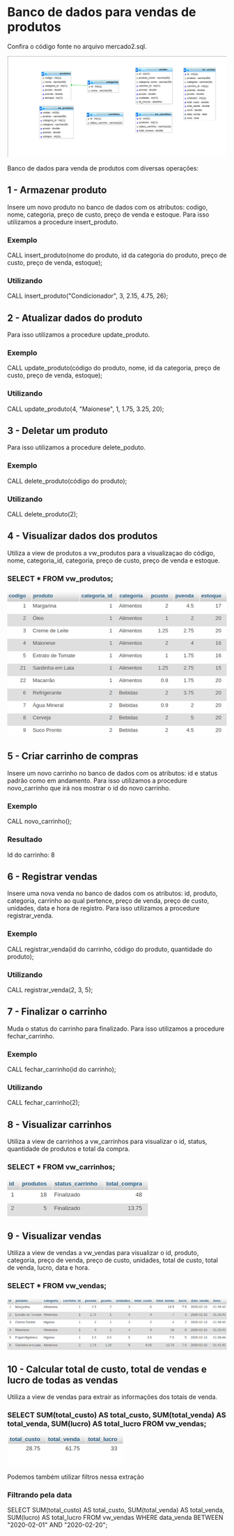 # Banco de dados para vendas de produtos
Confira o código fonte no arquivo mercado2.sql.

![estrutura](https://github.com/rodriguesrenato61/vendas/blob/master/prints/estrutura.png)

Banco de dados para venda de produtos com diversas operações:

## 1 - Armazenar produto

Insere um novo produto no banco de dados com os atributos: codigo, nome, categoria, preço de custo, preço de venda e estoque. Para isso utilizamos a procedure insert_produto.
### Exemplo
CALL insert_produto(nome do produto, id da categoria do produto, preço de custo, preço de venda, estoque);
### Utilizando
CALL insert_produto("Condicionador", 3, 2.15, 4.75, 26);

## 2 - Atualizar dados do produto

Para isso utilizamos a procedure update_produto.
### Exemplo
CALL update_produto(código do produto, nome, id da categoria, preço de custo, preço de venda, estoque);
### Utilizando
CALL update_produto(4, "Maionese", 1, 1.75, 3.25, 20);

## 3 - Deletar um produto

Para isso utilizamos a procedure delete_poduto.
### Exemplo
CALL delete_produto(código do produto);
### Utilizando
CALL delete_produto(2);

## 4 - Visualizar dados dos produtos

Utiliza a view de produtos a vw_produtos para a visualizaçao do código, nome, categoria_id, categoria, preço de custo, preço de venda e estoque.
### SELECT * FROM vw_produtos;

![vw_produtos](https://github.com/rodriguesrenato61/vendas/blob/master/prints/vw_produtos.png)

## 5 - Criar carrinho de compras

Insere um novo carrinho no banco de dados com os atributos: id e status padrão como em andamento. Para isso utilizamos a procedure novo_carrinho que irá nos mostrar o id do novo carrinho.
### Exemplo
CALL novo_carrinho();
### Resultado
Id do carrinho: 8

## 6 - Registrar vendas

Insere uma nova venda no banco de dados com os atributos: id, produto, categoria, carrinho ao qual pertence, preço de venda, preço de custo, unidades, data e hora de registro. Para isso utilizamos a procedure registrar_venda.
### Exemplo
CALL registrar_venda(id do carrinho, código do produto, quantidade do produto);
### Utilizando
CALL registrar_venda(2, 3, 5);

## 7 - Finalizar o carrinho

Muda o status do carrinho para finalizado. Para isso utilizamos a procedure fechar_carrinho.
### Exemplo
CALL fechar_carrinho(id do carrinho);
### Utilizando
CALL fechar_carrinho(2);

## 8 - Visualizar carrinhos

Utiliza a view de carrinhos a vw_carrinhos para visualizar o id, status, quantidade de produtos e total da compra.
### SELECT * FROM vw_carrinhos;

![vw_carrinhos](https://github.com/rodriguesrenato61/vendas/blob/master/prints/vw_carrinhos.png)

## 9 - Visualizar vendas

Utiliza a view de vendas a vw_vendas para visualizar o id, produto, categoria, preço de venda, preço de custo, unidades, total de custo, total de venda, lucro, data e hora.
### SELECT * FROM vw_vendas;

![vw_vendas](https://github.com/rodriguesrenato61/vendas/blob/master/prints/vw_vendas.png)

## 10 - Calcular total de custo, total de vendas e lucro de todas as vendas

Utiliza a view de vendas para extrair as informações dos totais de venda.
### SELECT SUM(total_custo) AS total_custo, SUM(total_venda) AS total_venda, SUM(lucro) AS total_lucro FROM vw_vendas;

![total vendas](https://github.com/rodriguesrenato61/vendas/blob/master/prints/total_vendas1.png)

Podemos também utilizar filtros nessa extração
### Filtrando pela data
SELECT SUM(total_custo) AS total_custo, SUM(total_venda) AS total_venda, SUM(lucro) AS total_lucro FROM vw_vendas WHERE data_venda BETWEEN "2020-02-01" AND "2020-02-20";


